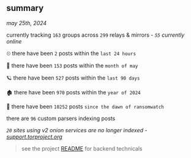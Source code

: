 
## summary
_may 25th, 2024_

currently tracking `163` groups across `299` relays & mirrors - _`55` currently online_

⏲ there have been `2` posts within the `last 24 hours`

🦈 there have been `153` posts within the `month of may`

🪐 there have been `527` posts within the `last 90 days`

🏚 there have been `970` posts within the `year of 2024`

🦕 there have been `10252` posts `since the dawn of ransomwatch`

there are `96` custom parsers indexing posts

_`20` sites using v2 onion services are no longer indexed - [support.torproject.org](https://support.torproject.org/onionservices/v2-deprecation/)_

> see the project [README](https://github.com/joshhighet/ransomwatch#ransomwatch--) for backend technicals
